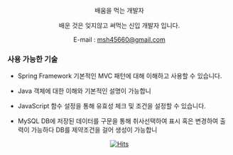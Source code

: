 <div align=center>

 배움을 먹는 개발자
 </div>
 <div align=center>
 배운 것은 잊지않고 써먹는 신입 개발자 입니다.
 
 E-mail : msh45660@gmail.com

 </div>
 
### 사용 가능한 기술
- Spring Framework 
    기본적인 MVC 패턴에 대해 이해하고 사용할 수 있습니다.
    
- Java
   객체에 대한 이해와 기본적인 설명이 가능합니

- JavaScript
    함수 설정을 통해 유효성 체크 및 조건을 설정할 수 있습니다.
    
- MySQL
    DB에 저장된 데이터를 구문을 통해 취사선택하여 표시 혹은 변경하여 출력이 가능하다
    DB를 제약조건을 걸어 생성이 가능합니

  
<div align=center>

[![Hits](https://hits.seeyoufarm.com/api/count/incr/badge.svg?url=https%3A%2F%2Fgithub.com%2Fmsh45660&count_bg=%2379C83D&title_bg=%23555555&icon=&icon_color=%23E7E7E7&title=hits&edge_flat=false)](https://hits.seeyoufarm.com)
   
</div>
